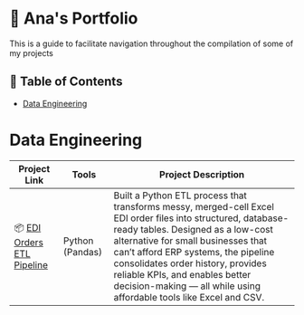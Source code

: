 # 👀 Ana's Portfolio

This is a guide to facilitate navigation throughout the compilation of some of my projects

## 📝 Table of Contents
- [Data Engineering](#data-engineering) 

# Data Engineering

| Project Link | Tools | Project Description |
|---|---|---|
| 📦 [EDI Orders ETL Pipeline](https://github.com/aksb15/Small-Business-EDI-Order-Tracker) | Python (Pandas) | Built a Python ETL process that transforms messy, merged-cell Excel EDI order files into structured, database-ready tables. Designed as a low-cost alternative for small businesses that can’t afford ERP systems, the pipeline consolidates order history, provides reliable KPIs, and enables better decision-making — all while using affordable tools like Excel and CSV. |


